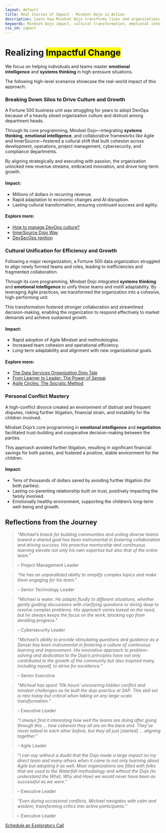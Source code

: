 ```yaml
---
layout: default
title: Real Stories of Impact - Mindset Dojo in Action
description: Learn how Mindset Dojo transforms lives and organizations through emotional intelligence, systems thinking, and collaboration. Real-world examples showcase breakthroughs in culture, leadership, and personal relationships.
keywords: Mindset Dojo impact, cultural transformation, emotional intelligence, systems thinking, leadership development, conflict resolution, DevOps culture, co-parenting success, organizational growth
css_id: impact
---
```

<main aria-label="Content">
	<h1 class="md-has-divider">Realizing <mark>Impactful Change</mark></h1>
	<p>We focus on helping individuals and teams master <strong>emotional intelligence</strong> and <strong>systems thinking</strong> in high-pressure situations.</p>
	<p>The following high-level scenarios showcase the real-world impact of this approach:</p>
	<hgroup>
		<h3 class="md-has-divider">Breaking Down Silos to Drive Culture and Growth</h3>
		<p>A Fortune 500 business unit was struggling for years to adopt DevOps because of a heavily siloed organization culture and distrust among department heads.</p>
		<p>Through its core programming, Mindset Dojo—integrating <strong>systems thinking</strong>, <strong>emotional intelligence</strong>, and collaborative frameworks like Agile and InnerSource—fostered a cultural shift that built cohesion across development, operations, project management, cybersecurity, and compliance departments.</p>
		<p>By aligning strategically and executing with passion, the organization unlocked new revenue streams, embraced innovation, and drove long-term growth.</p>
		<h4>Impact:</h4>
		<ul>
			<li>Millions of dollars in recurring revenue.</li>
			<li>Rapid adaptation to economic changes and AI disruption.</li>
			<li>Lasting cultural transformation, ensuring continued success and agility.</li>
		</ul>
		<h4>Explore more:</h4>
		<ul>
			<li><a href="https://www.youtube.com/watch?v=5TWsIeeYu7k">How to manage DevOps culture?</a></li>
			<li><a href="https://www.youtube.com/watch?v=fXoVm5iTSCc">InnerSource Dojo Way</a></li>
			<li><a href="https://www.youtube.com/watch?v=cTM58Rzxcbs">DevSecOps Ignition</a></li>
		</ul>
	</hgroup>
	<hgroup>
		<h3 class="md-has-divider">Cultural Unification for Efficiency and Growth</h3>
		<p>Following a major reorganization, a Fortune 500 data organization struggled to align newly formed teams and roles, leading to inefficiencies and fragmented collaboration.</p>
		<p>Through its core programming, Mindset Dojo integrated <strong>systems thinking</strong> and <strong>emotional intelligence</strong> to unify these teams and instill adaptability. By leveraging Agile practices, we transformed the organization into a cohesive, high-performing unit.</p>
		<p>This transformation fostered stronger collaboration and streamlined decision-making, enabling the organization to respond effectively to market demands and achieve sustained growth.</p>
		<h4>Impact:</h4>
		<ul>
			<li>Rapid adoption of Agile Mindset and methodologies.</li>
			<li>Increased team cohesion and operational efficiency.</li>
			<li>Long-term adaptability and alignment with new organizational goals.</li>
		</ul>
		<h4>Explore more:</h4>
		<ul>
			<li><a href="https://community.sap.com/t5/sap-for-higher-education-and-research-blogs/from-challenges-to-transformation-the-data-services-organization-dojo-tale/ba-p/13646867">The Data Services Organization Dojo Tale</a></li>
			<li><a href="https://community.sap.com/t5/open-source-blogs/from-learner-to-leader-the-power-of-senpai/ba-p/13662823">From Learner to Leader: The Power of Senpai</a></li>
			<li><a href="https://community.sap.com/t5/sap-for-higher-education-and-research-blogs/dojo-mindset-and-agile-circles-the-socratic-method-practically-applied-to/ba-p/13678600">Agile Circles: The Socratic Method</a></li>
		</ul>
	</hgroup>
	<hgroup>
		<h3 class="md-has-divider">Personal Conflict Mastery</h3>
		<p>A high-conflict divorce created an environment of distrust and frequent disputes, risking further litigation, financial strain, and instability for the children involved.</p>
		<p>Mindset Dojo’s core programming in <strong>emotional intelligence</strong> and <strong>negotiation</strong> facilitated trust-building and cooperative decision-making between the parties.</p>
		<p>This approach avoided further litigation, resulting in significant financial savings for both parties, and fostered a positive, stable environment for the children.</p>
		<h4>Impact:</h4>
		<ul>
			<li>Tens of thousands of dollars saved by avoiding further litigation (for both parties).</li>
			<li>Lasting co-parenting relationship built on trust, positively impacting the family involved.</li>
			<li>Emotionally healthy environment, supporting the children’s long-term well-being and growth.</li>
		</ul>
	</hgroup>
	<h2 class="md-has-divider">Reflections from the Journey</h2>
	<section class="md-group">
		<blockquote>
			<p><em>“Michael’s knack for building communities and uniting diverse teams toward a shared goal has been instrumental in fostering collaboration and driving success. His proactive mentorship and continuous learning elevate not only his own expertise but also that of the entire team.”</em></p>
			<footer>&#8211; Project Management Leader</footer>
		</blockquote>
		<blockquote>
			<p><em>“He has an unparalleled ability to simplify complex topics and make them engaging for his team.”</em></p>
			<footer>&#8211; Senior Technology Leader</footer>
		</blockquote>
		<blockquote>
			<p><em>“Michael is water. He adapts fluidly to different situations, whether gently guiding discussions with clarifying questions or diving deep to resolve complex problems. His approach varies based on the need, but he always keeps the focus on the work, blocking ego from derailing progress.”</em></p>
			<footer>&#8211; Cybersecurity Leader</footer>
		</blockquote>
		<blockquote>
			<p><em>“Michael’s ability to provide stimulating questions and guidance as a Sensei has been instrumental in fostering a culture of continuous learning and improvement. His innovative approach to problem-solving and dedication to the Dojo’s principles have not only contributed to the growth of the community but also inspired many, including myself, to strive for excellence.”</em></p>
			<footer>&#8211; Senior Executive</footer>
		</blockquote>
		<blockquote>
			<p><em>“Micheal has spent ‘10k hours’ uncovering hidden conflict and mindset challenges as he built the dojo practice at SAP. This skill set is rare today but critical when taking on any large-scale transformation.”</em></p>
			<footer>&#8211; Executive Leader</footer>
		</blockquote>
		<blockquote>
			<p><em>“I always find it interesting how well the teams are doing after going through this … how coherent they all are on the back end. They’ve never talked to each other before, but they all just [started] … aligning together.”</em></p>
			<footer>&#8211; Agile Leader</footer>
		</blockquote>
		<blockquote>
			<p><em>“I can say without a doubt that the Dojo made a large impact on my direct team and many others when it came to not only learning about Agile but adopting it as well. Most organizations are filled with folks that are used to the Waterfall methodology and without the Dojo (to understand the What, Why and How) we would never have been as successful as we were.”</em></p>
			<footer>&#8211; Executive Leader</footer>
		</blockquote>
		<blockquote>
			<p><em>“Even during occasional conflicts, Michael navigates with calm and wisdom, transforming critics into active participants.”</em></p>
			<footer>&#8211; Executive Leader</footer>
		</blockquote>
	</section>
	<a href="https://connect.mindset.dojo.center/" target="_blank">Schedule an Exploratory Call</a>
</main>